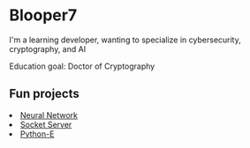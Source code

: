 # Blooper7

I'm a learning developer, wanting to specialize in cybersecurity, cryptography, and AI

Education goal:
Doctor of Cryptography
## Fun projects
<li><a href=https://github.com/Blooper7/Neural-Network>Neural Network</a></li>
<li><a href=https://github.com/Blooper7/Socket-Server>Socket Server</a></li>
<li><a href=https://github.com/Blooper7/Python-E>Python-E</a></li>